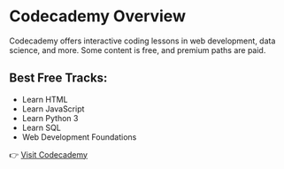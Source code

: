 # Codecademy Overview

Codecademy offers interactive coding lessons in web development, data science, and more. Some content is free, and premium paths are paid.

## Best Free Tracks:
- Learn HTML
- Learn JavaScript
- Learn Python 3
- Learn SQL
- Web Development Foundations

👉 [Visit Codecademy](https://www.codecademy.com)
